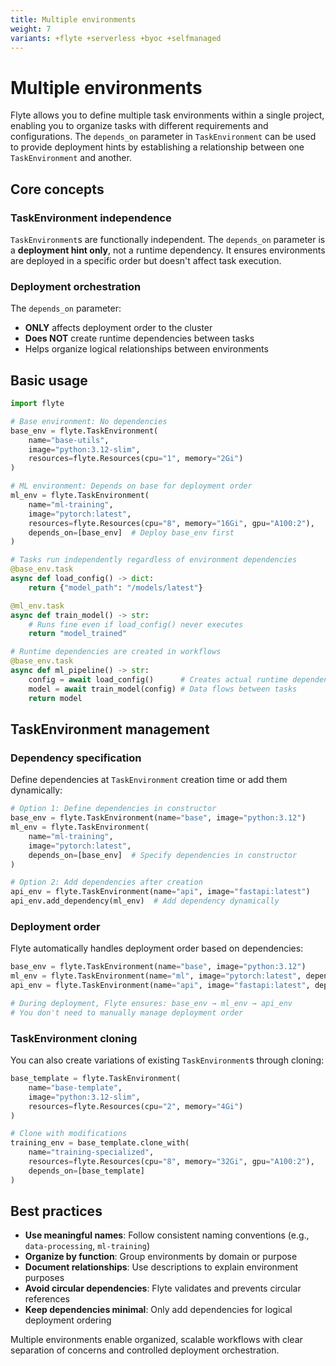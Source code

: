 ```yaml
---
title: Multiple environments
weight: 7
variants: +flyte +serverless +byoc +selfmanaged
---
```


# Multiple environments

Flyte allows you to define multiple task environments within a single project, enabling you to organize tasks with different requirements and configurations.
The `depends_on` parameter in `TaskEnvironment` can be used to provide deployment hints by establishing a relationship between one `TaskEnvironment` and another.

## Core concepts

### TaskEnvironment independence

`TaskEnvironment`s are functionally independent.
The `depends_on` parameter is a **deployment hint only**, not a runtime dependency.
It ensures environments are deployed in a specific order but doesn't affect task execution.

### Deployment orchestration

The `depends_on` parameter:
- **ONLY** affects deployment order to the cluster
- **Does NOT** create runtime dependencies between tasks
- Helps organize logical relationships between environments

## Basic usage

```python
import flyte

# Base environment: No dependencies
base_env = flyte.TaskEnvironment(
    name="base-utils",
    image="python:3.12-slim",
    resources=flyte.Resources(cpu="1", memory="2Gi")
)

# ML environment: Depends on base for deployment order
ml_env = flyte.TaskEnvironment(
    name="ml-training",
    image="pytorch:latest",
    resources=flyte.Resources(cpu="8", memory="16Gi", gpu="A100:2"),
    depends_on=[base_env]  # Deploy base_env first
)

# Tasks run independently regardless of environment dependencies
@base_env.task
async def load_config() -> dict:
    return {"model_path": "/models/latest"}

@ml_env.task
async def train_model() -> str:
    # Runs fine even if load_config() never executes
    return "model_trained"

# Runtime dependencies are created in workflows
@base_env.task
async def ml_pipeline() -> str:
    config = await load_config()      # Creates actual runtime dependency
    model = await train_model(config) # Data flows between tasks
    return model
```

## TaskEnvironment management

### Dependency specification

Define dependencies at `TaskEnvironment` creation time or add them dynamically:

```python
# Option 1: Define dependencies in constructor
base_env = flyte.TaskEnvironment(name="base", image="python:3.12")
ml_env = flyte.TaskEnvironment(
    name="ml-training",
    image="pytorch:latest",
    depends_on=[base_env]  # Specify dependencies in constructor
)

# Option 2: Add dependencies after creation
api_env = flyte.TaskEnvironment(name="api", image="fastapi:latest")
api_env.add_dependency(ml_env)  # Add dependency dynamically
```

### Deployment order

Flyte automatically handles deployment order based on dependencies:

```python
base_env = flyte.TaskEnvironment(name="base", image="python:3.12")
ml_env = flyte.TaskEnvironment(name="ml", image="pytorch:latest", depends_on=[base_env])
api_env = flyte.TaskEnvironment(name="api", image="fastapi:latest", depends_on=[ml_env])

# During deployment, Flyte ensures: base_env → ml_env → api_env
# You don't need to manually manage deployment order
```

### TaskEnvironment cloning

You can also create variations of existing `TaskEnvironment`s through cloning:

```python
base_template = flyte.TaskEnvironment(
    name="base-template",
    image="python:3.12-slim",
    resources=flyte.Resources(cpu="2", memory="4Gi")
)

# Clone with modifications
training_env = base_template.clone_with(
    name="training-specialized",
    resources=flyte.Resources(cpu="8", memory="32Gi", gpu="A100:2"),
    depends_on=[base_template]
)
```

## Best practices

- **Use meaningful names**: Follow consistent naming conventions (e.g., `data-processing`, `ml-training`)
- **Organize by function**: Group environments by domain or purpose
- **Document relationships**: Use descriptions to explain environment purposes
- **Avoid circular dependencies**: Flyte validates and prevents circular references
- **Keep dependencies minimal**: Only add dependencies for logical deployment ordering

Multiple environments enable organized, scalable workflows with clear separation of concerns and controlled deployment orchestration.
